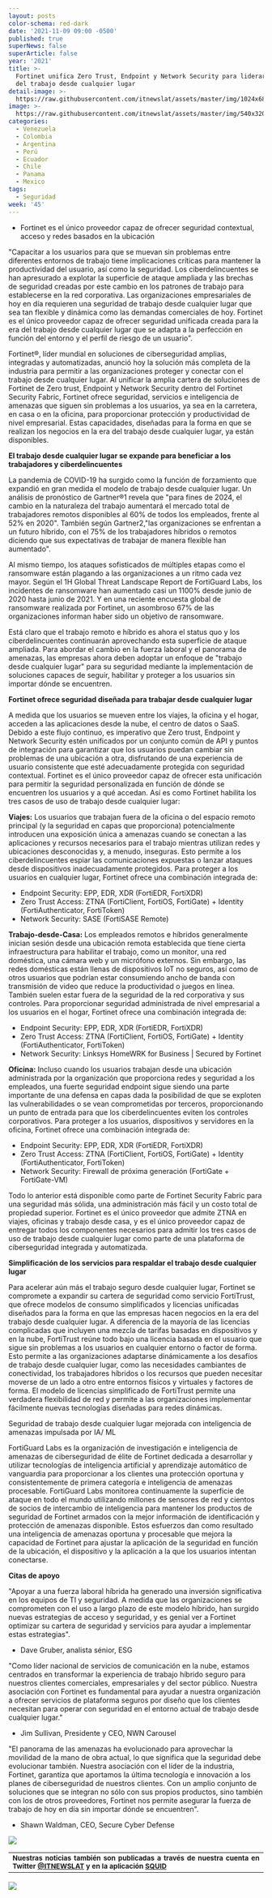 ```yaml
---
layout: posts
color-schema: red-dark
date: '2021-11-09 09:00 -0500'
published: true
superNews: false
superArticle: false
year: '2021'
title: >-
  Fortinet unifica Zero Trust, Endpoint y Network Security para liderar la era
  del trabajo desde cualquier lugar
detail-image: >-
  https://raw.githubusercontent.com/itnewslat/assets/master/img/1024x680/John-Maddison-g.jpg
image: >-
  https://raw.githubusercontent.com/itnewslat/assets/master/img/540x320/John-Maddison-p.jpg
categories:
  - Venezuela
  - Colombia
  - Argentina
  - Perú
  - Ecuador
  - Chile
  - Panama
  - Mexico
tags:
  - Seguridad
week: '45'
---
```

- Fortinet es el único proveedor capaz de ofrecer seguridad contextual, acceso y redes basados en la ubicación

"Capacitar a los usuarios para que se muevan sin problemas entre diferentes entornos de trabajo tiene implicaciones críticas para mantener la productividad del usuario, así como la seguridad. Los ciberdelincuentes se han apresurado a explotar la superficie de ataque ampliada y las brechas de seguridad creadas por este cambio en los patrones de trabajo para establecerse en la red corporativa. Las organizaciones empresariales de hoy en día requieren una seguridad de trabajo desde cualquier lugar que sea tan flexible y dinámica como las demandas comerciales de hoy. Fortinet es el único proveedor capaz de ofrecer seguridad unificada creada para la era del trabajo desde cualquier lugar que se adapta a la perfección en función del entorno y el perfil de riesgo de un usuario".

Fortinet®, líder mundial en soluciones de ciberseguridad amplias, integradas y automatizadas, anunció hoy la solución más completa de la industria para permitir a las organizaciones proteger y conectar con el trabajo desde cualquier lugar. Al unificar la amplia cartera de soluciones de Fortinet de Zero trust, Endpoint y Network Security dentro del Fortinet Security Fabric, Fortinet ofrece seguridad, servicios e inteligencia de amenazas que siguen sin problemas a los usuarios, ya sea en la carretera, en casa o en la oficina, para proporcionar protección y productividad de nivel empresarial. Estas capacidades, diseñadas para la forma en que se realizan los negocios en la era del trabajo desde cualquier lugar, ya están disponibles.
 
**El trabajo desde cualquier lugar se expande para beneficiar a los trabajadores y ciberdelincuentes**

La pandemia de COVID-19 ha surgido como la función de forzamiento que expandió en gran medida el modelo de trabajo desde cualquier lugar. Un análisis de pronóstico de Gartner®1  revela que "para fines de 2024, el cambio en la naturaleza del trabajo aumentará el mercado total de trabajadores remotos disponibles al 60% de todos los empleados, frente al 52% en 2020". También según Gartner2,"las organizaciones se enfrentan a un futuro híbrido, con el 75% de los trabajadores híbridos o remotos diciendo que sus expectativas de trabajar de manera flexible han aumentado".
 
Al mismo tiempo, los ataques sofisticados de múltiples etapas como el ransomware están plagando a las organizaciones a un ritmo cada vez mayor. Según el  1H Global Threat Landscape Report de FortiGuard Labs, los incidentes de ransomware han aumentado casi un 1100% desde junio de 2020 hasta junio de 2021. Y en una reciente  encuesta global de ransomware realizada por Fortinet, un asombroso 67% de las organizaciones informan haber sido un objetivo de ransomware.
 
Está claro que el trabajo remoto e híbrido es ahora el status quo y los ciberdelincuentes continuarán aprovechando esta superficie de ataque ampliada. Para abordar el cambio en la fuerza laboral y el panorama de amenazas, las empresas ahora deben adoptar un enfoque de "trabajo desde cualquier lugar" para su seguridad mediante la implementación de soluciones capaces de seguir, habilitar y proteger a los usuarios sin importar dónde se encuentren.
 
**Fortinet ofrece seguridad diseñada para trabajar desde cualquier lugar**

A medida que los usuarios se mueven entre los viajes, la oficina y el hogar, acceden a las aplicaciones desde la nube, el centro de datos o SaaS. Debido a este flujo continuo, es imperativo que Zero trust, Endpoint y Network Security estén unificados por un conjunto común de API y puntos de integración para garantizar que los usuarios puedan cambiar sin problemas de una ubicación a otra, disfrutando de una experiencia de usuario consistente que esté adecuadamente protegida con seguridad contextual. Fortinet es el único proveedor capaz de ofrecer esta unificación para permitir la seguridad personalizada en función de dónde se encuentren los usuarios y a qué accedan. Así es como Fortinet habilita los tres casos de uso de trabajo desde cualquier lugar:
 
**Viajes:** Los usuarios que trabajan fuera de la oficina o del espacio remoto principal (y la seguridad en capas que proporciona) potencialmente introducen una exposición única a amenazas cuando se conectan a las aplicaciones y recursos necesarios para el trabajo mientras utilizan redes y ubicaciones desconocidas y, a menudo, inseguras. Esto permite a los ciberdelincuentes espiar las comunicaciones expuestas o lanzar ataques desde dispositivos inadecuadamente protegidos. Para proteger a los usuarios en cualquier lugar, Fortinet ofrece una combinación integrada de:
 
- Endpoint Security: EPP, EDR, XDR (FortiEDR, FortiXDR)
- Zero Trust Access: ZTNA (FortiClient, FortiOS, FortiGate) + Identity (FortiAuthenticator, FortiToken)
- Network Security: SASE (FortiSASE Remote)

 
**Trabajo-desde-Casa:** Los empleados remotos e híbridos generalmente inician sesión desde una ubicación remota establecida que tiene cierta infraestructura para habilitar el trabajo, como un monitor, una red doméstica, una cámara web y un micrófono externos. Sin embargo, las redes domésticas están llenas de dispositivos IoT no seguros, así como de otros usuarios que podrían estar consumiendo ancho de banda con transmisión de video que reduce la productividad o juegos en línea. También suelen estar fuera de la seguridad de la red corporativa y sus controles.  Para proporcionar seguridad administrada de nivel empresarial a los usuarios en el hogar, Fortinet ofrece una combinación integrada de:
 
- Endpoint Security: EPP, EDR, XDR (FortiEDR, FortiXDR)
- Zero Trust Access: ZTNA (FortiClient, FortiOS, FortiGate) + Identity (FortiAuthenticator, FortiToken)
- Network Security: Linksys HomeWRK for Business | Secured by Fortinet

**Oficina:** Incluso cuando los usuarios trabajan desde una ubicación administrada por la organización que proporciona redes y seguridad a los empleados, una fuerte seguridad endpoint sigue siendo una parte importante de una defensa en capas dada la posibilidad de que se exploten las vulnerabilidades o se vean comprometidas por terceros, proporcionando un punto de entrada para que los ciberdelincuentes eviten los controles corporativos. Para proteger a los usuarios, dispositivos y servidores en la oficina, Fortinet ofrece una combinación integrada de:
 
- Endpoint Security: EPP, EDR, XDR (FortiEDR, FortiXDR)
- Zero Trust Access: ZTNA (FortiClient, FortiOS, FortiGate) + Identity (FortiAuthenticator, FortiToken)
- Network Security: Firewall de próxima generación (FortiGate + FortiGate-VM)
 
Todo lo anterior está disponible como parte de Fortinet Security Fabric para una seguridad más sólida, una administración más fácil y un costo total de propiedad superior. Fortinet es el único proveedor que admite ZTNA en viajes, oficinas y trabajo desde casa, y es el único proveedor capaz de entregar todos los componentes necesarios para admitir los tres casos de uso de trabajo desde cualquier lugar como parte de una plataforma de ciberseguridad integrada y automatizada.
 
**Simplificación de los servicios para respaldar el trabajo desde cualquier lugar**

Para acelerar aún más el trabajo seguro desde cualquier lugar, Fortinet se compromete a expandir su cartera de  seguridad como servicio FortiTrust, que ofrece modelos de consumo simplificados y licencias unificadas diseñados para la forma en que las empresas hacen negocios en la era del trabajo desde cualquier lugar.  A diferencia de la mayoría de las licencias complicadas que incluyen una mezcla de tarifas basadas en dispositivos y en la nube, FortiTrust reúne todo bajo una licencia basada en el usuario que sigue sin problemas a los usuarios en cualquier entorno o factor de forma. Esto permite a las organizaciones adaptarse dinámicamente a los desafíos de trabajo desde cualquier lugar, como las necesidades cambiantes de conectividad, los trabajadores híbridos o los recursos que pueden necesitar moverse de un lado a otro entre entornos físicos y virtuales y factores de forma. El modelo de licencias simplificado de FortiTrust permite una verdadera flexibilidad de red y permite a las organizaciones implementar fácilmente nuevas tecnologías diseñadas para redes dinámicas.
 
Seguridad de trabajo desde cualquier lugar mejorada con inteligencia de amenazas impulsada por IA/ ML

FortiGuard Labs es la organización de investigación e inteligencia de amenazas de ciberseguridad de élite de Fortinet dedicada a desarrollar y utilizar tecnologías de inteligencia artificial y aprendizaje automático de vanguardia para proporcionar a los clientes una protección oportuna y consistentemente de primera categoría e inteligencia de amenazas procesable. FortiGuard Labs monitorea continuamente la superficie de ataque en todo el mundo utilizando millones de sensores de red y cientos de socios de intercambio de inteligencia para mantener los productos de seguridad de Fortinet armados con la mejor información de identificación y protección de amenazas disponible. Estos esfuerzos dan como resultado una inteligencia de amenazas oportuna y procesable que mejora la capacidad de Fortinet para ajustar la aplicación de la seguridad en función de la ubicación, el dispositivo y la aplicación a la que los usuarios intentan conectarse.
 
**Citas de apoyo**

"Apoyar a una fuerza laboral híbrida ha generado una inversión significativa en los equipos de TI y seguridad. A medida que las organizaciones se comprometen con el uso a largo plazo de este modelo híbrido, han surgido nuevas estrategias de acceso y seguridad, y es genial ver a Fortinet optimizar su cartera de seguridad y servicios para ayudar a implementar estas estrategias".
- Dave Gruber, analista sénior, ESG

"Como líder nacional de servicios de comunicación en la nube, estamos centrados en transformar la experiencia de trabajo híbrido seguro para nuestros clientes comerciales, empresariales y del sector público. Nuestra asociación con Fortinet es fundamental para ayudar a nuestra organización a ofrecer servicios de plataforma seguros por diseño que los clientes necesitan para operar con seguridad en el entorno actual de trabajo desde cualquier lugar."  
- Jim Sullivan, Presidente y CEO, NWN Carousel
 
"El panorama de las amenazas ha evolucionado para aprovechar la movilidad de la mano de obra actual, lo que significa que la seguridad debe evolucionar también. Nuestra asociación con el líder de la industria, Fortinet, garantiza que aportamos la última tecnología e innovación a los planes de ciberseguridad de nuestros clientes. Con un amplio conjunto de soluciones que se integran no sólo con sus propios productos, sino también con los de otros proveedores, Fortinet nos permite asegurar la fuerza de trabajo de hoy en día sin importar dónde se encuentren". 
- Shawn Waldman, CEO, Secure Cyber Defense

![](https://raw.githubusercontent.com/itnewslat/assets/master/img/540x320/John-Maddison-p.jpg)

<table style="height: 42px;" width="569">
<tbody>
<tr>
<td style="text-align: justify;"><sub><strong>Nuestras noticias también son publicadas a través de nuestra cuenta en Twitter <a href="https://twitter.com/itnewslat?lang=es">@ITNEWSLAT</a> y en la aplicación <a href="https://squidapp.co/en/">SQUID</a></strong></sub></td>
</tr>
</tbody>
</table>

<img src="https://tracker.metricool.com/c3po.jpg?hash=56f88a41e39ab42c063cc51676587a04"/>